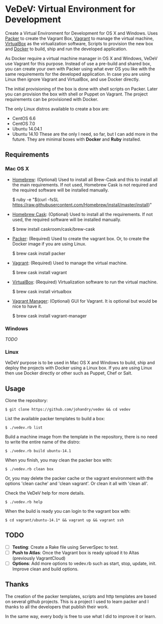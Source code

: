 # VeDeV: Virtual Environment for Development

Create a Virtual Environment for Development for OS X and Windows. Uses [Packer](http://www.packer.io/) to create the Vagrant Box, [Vagrant](https://www.vagrantup.com/) to manage the virtual machine, [VirtualBox](https://www.virtualbox.org/) as the virtualization software, Scripts to provision the new box and [Docker](https://www.docker.com/) to build, ship and run the developed application.

As Docker require a virtual machine manager in OS X and Windows, VeDeV use Vagrant for this purpose. Instead of use a pre-build and shared box, you can create your own with Packer using what ever OS you like with the same requirements for the developed application. In case you are using Linux then ignore Vagrant and VirtualBox, and use Docker directly. 

The initial provisioning of the box is done with shell scripts on Packer. Later you can provision the box with shell or Puppet on Vagrant. The project requirements can be provisioned with Docker.

The only Linux distros available to create a box are: 
* CentOS 6.6
* CentOS 7.0
* Ubuntu 14.04.1
* Ubuntu 14.10
These are the only I need, so far, but I can add more in the future. They are minimal boxes with **Docker** and **Ruby** installed.

## Requirements

### Mac OS X

* [Homebrew](http://brew.sh/): (Optional) Used to install all Brew-Cask and this to install all the main requirements. If not used, Homebrew Cask is not required and the required software will be installed manually.

    $ ruby -e "$(curl -fsSL https://raw.githubusercontent.com/Homebrew/install/master/install)"

* [Homebrew Cask](http://caskroom.io/): (Optional) Used to install all the requirements. If not used, the required software will be installed manually.

    $ brew install caskroom/cask/brew-cask

* [Packer](http://www.packer.io/): (Required) Used to create the vagrant box. Or, to create the Docker image if you are using Linux.

    $ brew cask install packer

* [Vagrant](https://www.vagrantup.com/): (Required) Used to manage the virtual machine.

    $ brew cask install vagrant

* [VirtualBox](https://www.virtualbox.org/): (Required) Virtualization software to run the virtual machine.

    $ brew cask install virtualbox

* [Vagrant Manager](http://vagrantmanager.com/): (Optional) GUI for Vagrant. It is optional but would be nice to have it.

    $ brew cask install vagrant-manager

### Windows

_TODO_

### Linux

VeDeV purpose is to be used in Mac OS X and Windows to build, ship and deploy the projects with Docker using a Linux box. If you are using Linux then use Docker directly or other such as Puppet, Chef or Salt.

## Usage

Clone the repository:

    $ git clone https://github.com/johandry/vedev && cd vedev

List the available packer templates to build a box:

    $ ./vedev.rb list

Build a machine image from the template in the repository, there is no need to write the entire name of the distro:

    $ ./vedev.rb build ubuntu-14.1


When you finish, you may clean the packer box with:

    $ ./vedev.rb clean box

Or, you may delete the packer cache or the vagrant environment with the options 'clean cache' and 'clean vagrant'. Or clean it all with 'clean all'.

Check the VeDeV help for more details.

    $ ./vedev.rb help

When the build is ready you can login to the vagrant box with:

    $ cd vagrant/ubuntu-14.1* && vagrant up && vagrant ssh

## TODO

- [ ] **Testing**: Create a Rake file using ServerSpec to test.
- [ ] **Push to Atlas**: Once the Vagrant box is ready upload it to Altas (previously VagrantCloud)
- [ ] **Options**: Add more options to vedev.rb such as start, stop, update, init. Improve clean and build options.

## Thanks

The creation of the packer templates, scripts and http templates are based on several github projects. This is a project I used to learn packer and I thanks to all the developers that publish their work. 

In the same way, every body is free to use what I did to improve it or learn.